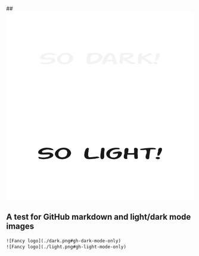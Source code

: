 ##![Fancy logo](./dark.png#gh-dark-mode-only)
![Fancy logo](./light.png#gh-light-mode-only)

## A test for GitHub markdown and light/dark mode images

```
![Fancy logo](./dark.png#gh-dark-mode-only)
![Fancy logo](./light.png#gh-light-mode-only)
```
